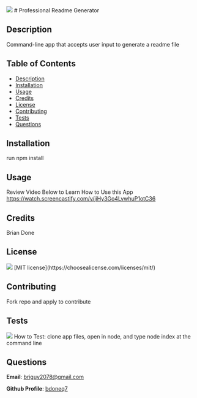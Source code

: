 

<img src="https://img.shields.io/github/license/bdoneq7/professional-readme-generator?color=Green&label=MIT">
# Professional Readme Generator

## Description
Command-line app that accepts user input to generate a readme file

## Table of Contents
* [Description](#description)
* [Installation](#installation)
* [Usage](#usage)
* [Credits](#credits)
* [License](#license)
* [Contributing](#contributing)
* [Tests](#tests)
* [Questions](#questions)
    
## Installation
run npm install

## Usage
Review Video Below to Learn How to Use this App
https://watch.screencastify.com/v/jiHy3Go4LvwhuP1otC36
    
## Credits
Brian Done
## License
    
   <img src="https://img.shields.io/github/license/bdoneq7/professional-readme-generator?color=Green&label=MIT">
   [MIT license](https://choosealicense.com/licenses/mit/) 
    
    



## Contributing
Fork repo and apply to contribute

## Tests
    
<img src= "https://user-images.githubusercontent.com/87787132/146451672-08bbcb79-a80e-4679-a64d-70f5f2c646c9.png">
How to Test: clone app files, open in node, and type node index at the command line
    
## Questions
    
**Email**: briguy2078@gmail.com
    
**Github Profile**: [bdoneq7](https://github.com/bdoneq7)
    